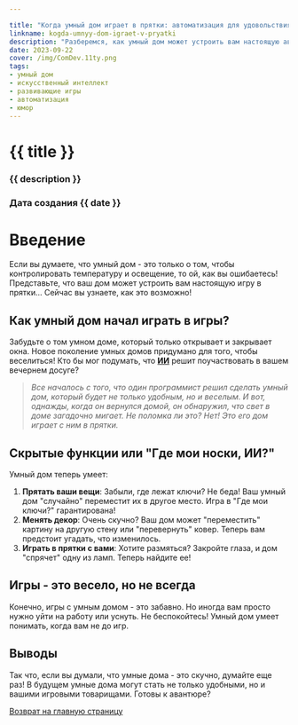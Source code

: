 ```yaml
---

title: "Когда умный дом играет в прятки: автоматизация для удовольствия"
linkname: kogda-umnyy-dom-igraet-v-pryatki
description: "Разберемся, как умный дом может устроить вам настоящую авантюру и зачем это все нужно."
date: 2023-09-22
cover: /img/ComDev.11ty.png
tags:
- умный дом
- искусственный интеллект
- развивающие игры
- автоматизация
- юмор
---
```


# {{ title }}
### {{ description }}
### Дата создания {{ date }}

# Введение
Если вы думаете, что умный дом - это только о том, чтобы контролировать температуру и освещение, то ой, как вы ошибаетесь! Представьте, что ваш дом может устроить вам настоящую игру в прятки... Сейчас вы узнаете, как это возможно!

## Как умный дом начал играть в игры?
Забудьте о том умном доме, который только открывает и закрывает окна. Новое поколение умных домов придумано для того, чтобы веселиться! Кто бы мог подумать, что **[ИИ](/)** решит поучаствовать в вашем вечернем досуге?

> *Все началось с того, что один программист решил сделать умный дом, который будет не только удобным, но и веселым. И вот, однажды, когда он вернулся домой, он обнаружил, что свет в доме загадочно мигает. Не поломка ли это? Нет! Это его дом играет с ним в прятки.*

## Скрытые функции или "Где мои носки, ИИ?"
Умный дом теперь умеет:

1. **Прятать ваши вещи**: Забыли, где лежат ключи? Не беда! Ваш умный дом "случайно" переместит их в другое место. Игра в "Где мои ключи?" гарантирована!
1. **Менять декор**: Очень скучно? Ваш дом может "переместить" картину на другую стену или "перевернуть" ковер. Теперь вам предстоит угадать, что изменилось.
1. **Играть в прятки с вами**: Хотите размяться? Закройте глаза, и дом "спрячет" одну из ламп. Теперь найдите ее!

## Игры - это весело, но не всегда
Конечно, игры с умным домом - это забавно. Но иногда вам просто нужно уйти на работу или уснуть. Не беспокойтесь! Умный дом умеет понимать, когда вам не до игр.

## Выводы
Так что, если вы думали, что умные дома - это скучно, думайте еще раз! В будущем умные дома могут стать не только удобными, но и вашими игровыми товарищами. Готовы к авантюре?

[Возврат на главную страницу](/)
